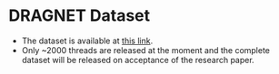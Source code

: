 # DRAGNET Dataset

- The dataset is available at [this link](https://drive.google.com/drive/folders/1Fb9nRHFO4YivIJ9_Kk2uNfonnPxXQZ5g?usp=sharing).
- Only ~2000 threads are released at the moment and the complete dataset will be released on acceptance of the research paper.

